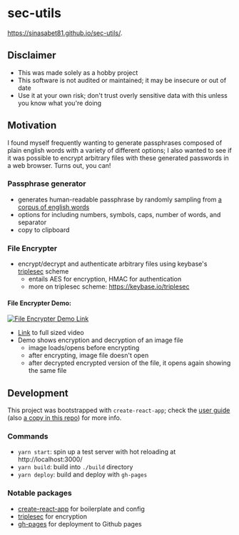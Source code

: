 # sec-utils
https://sinasabet81.github.io/sec-utils/.

## Disclaimer
- This was made solely as a hobby project
- This software is not audited or maintained; it may be insecure or out of date
- Use it at your own risk; don't trust overly sensitive data with this unless you know what you're doing

## Motivation
I found myself frequently wanting to generate passphrases composed of plain english words with a variety of different options; I also wanted to see if it was possible to encrypt arbitrary files with these generated passwords in a web browser. Turns out, you can!

### Passphrase generator
- generates human-readable passphrase by randomly sampling from [a corpus of english words](https://github.com/sinasabet81/sec-utils/blob/master/src/util/corpus.js)
- options for including numbers, symbols, caps, number of words, and separator
- copy to clipboard

### File Encrypter
- encrypt/decrypt and authenticate arbitrary files using keybase's [triplesec](https://github.com/keybase/triplesec) scheme
  - entails AES for encryption, HMAC for authentication
  - more on triplesec scheme: https://keybase.io/triplesec

#### File Encrypter Demo:
[![File Encrypter Demo Link](https://thumbs.gfycat.com/AcclaimedWarlikeJerboa-size_restricted.gif)](https://github.com/sinasabet81/sec-utils/blob/master/docs/encrypter_demo.mov?raw=true)
- [Link](https://github.com/sinasabet81/sec-utils/blob/master/docs/encrypter_demo.mov?raw=true) to full sized video
- Demo shows encryption and decryption of an image file
  - image loads/opens before encrypting
  - after encrypting, image file doesn't open
  - after decrypted encrypted version of the file, it opens again showing the same file

## Development
This project was bootstrapped with `create-react-app`; check the [user guide](https://github.com/facebook/create-react-app/blob/master/packages/react-scripts/template/README.md) (also [a copy in this repo](https://github.com/sinasabet81/sec-utils/blob/master/docs/create_react_app_user_guide.md)) for more info.

### Commands
- `yarn start`: spin up a test server with hot reloading at http://localhost:3000/
- `yarn build`: build into `./build` directory
- `yarn deploy`: build and deploy with `gh-pages`

### Notable packages
- [create-react-app](https://github.com/facebook/create-react-app) for boilerplate and config
- [triplesec](https://github.com/keybase/triplesec) for encryption
- [gh-pages](https://github.com/tschaub/gh-pages) for deployment to Github pages
